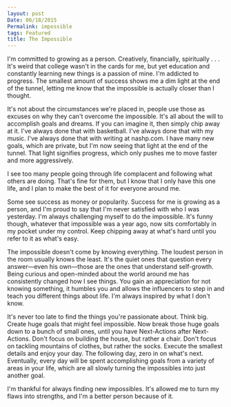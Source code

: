 ```yaml
---
layout: post
Date: 06/18/2015
Permalink: impossible
tags: Featured
title: The Impossible
---
```


I'm committed to growing as a person. Creatively, financially, spiritually . . . It's weird that college wasn't in the cards for me, but yet education and constantly learning new things is a passion of mine. I'm addicted to progress. The smallest amount of success shows me a dim light at the end of the tunnel, letting me know that the impossible is actually closer than I thought.

It's not about the circumstances we're placed in, people use those as excuses on why they can't overcome the impossible. It's all about the will to accomplish goals and dreams. If you can imagine it, then simply chip away at it. I've always done that with basketball. I've always done that with my music. I've always done that with writing at nashp.com. I have many new goals, which are private, but I'm now seeing that light at the end of the tunnel. That light signifies progress, which only pushes me to move faster and more aggressively.

I see too many people going through life complacent and following what others are doing. That's fine for them, but I know that I only have this one life, and I plan to make the best of it for everyone around me.

Some see success as money or popularity. Success for me is growing as a person, and I'm proud to say that I'm never satisfied with who I was yesterday. I'm always challenging myself to do the impossible. It's funny though, whatever that impossible was a year ago, now sits comfortably in my pocket under my control. Keep chipping away at what's hard until you refer to it as what's easy.

The impossible doesn't come by knowing everything. The loudest person in the room usually knows the least. It's the quiet ones that question every answer—even his own—those are the ones that understand self-growth. Being curious and open-minded about the world around me has consistently changed how I see things. You gain an appreciation for not knowing something, it humbles you and allows the influencers to step in and teach you different things about life. I'm always inspired by what I don't know.

It's never too late to find the things you're passionate about. Think big. Create huge goals that might feel impossible. Now break those huge goals down to a bunch of small ones, until you have Next-Actions after Next-Actions. Don't focus on building the house, but rather a chair. Don't focus on tackling mountains of clothes, but rather the socks. Execute the smallest details and enjoy your day. The following day, zero in on what's next. Eventually, every day will be spent accomplishing goals from a variety of areas in your life, which are all slowly turning the impossibles into just another goal.

I'm thankful for always finding new impossibles. It's allowed me to turn my flaws into strengths, and I'm a better person because of it.